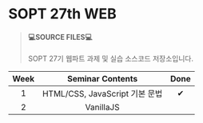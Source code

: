 # SOPT 27th WEB

>#### 💻SOURCE FILES💻
>SOPT 27기 웹파트 과제 및 실습 소스코드 저장소입니다. 

|Week|Seminar Contents|Done|
|:--:|:--------------:|:--:|
|1|HTML/CSS, JavaScript 기본 문법|✔|
|2|VanillaJS||